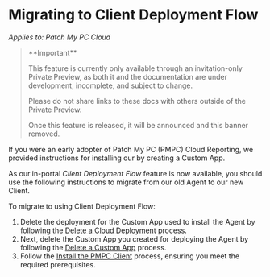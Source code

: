 # Migrating to Client Deployment Flow

_Applies to: Patch My PC Cloud_

> \*\*Important\*\*
>
> This feature is currently only available through an invitation-only Private Preview, as both it and the documentation are under development, incomplete, and subject to change.
>
> Please do not share links to these docs with others outside of the Private Preview.
>
> Once this feature is released, it will be announced and this banner removed.

If you were an early adopter of Patch My PC (PMPC) Cloud Reporting, we provided instructions for installing our by creating a Custom App.

As our in-portal _Client Deployment Flow_ feature is now available, you should use the following instructions to migrate from our old Agent to our new Client.

To migrate to using Client Deployment Flow:

1. Delete the deployment for the Custom App used to install the Agent by following the [Delete a Cloud Deployment](../cloud-deployments/manage-cloud-deployments/delete-a-cloud-deployment.md) process.
2. Next, delete the Custom App you created for deploying the Agent by following the [Delete a Custom App](../custom-apps/delete-a-custom-app.md) process.
3. Follow the [Install the PMPC Client](../cloud-administration/manage-client-deployment.md#install-the-pmpc-client) process, ensuring you meet the required prerequisites.